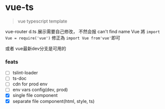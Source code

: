 # vue-ts

> vue typescript template

vue-router d.ts 展示需要自己修改， 不然会报 can't find name Vue
將 `import Vue = require('vue')`
修正為 `import Vue from'vue'`即可

或者 vue最新dev分支是可用的

### feats
- [ ] tslint-loader
- [ ] ts-doc
- [ ] cdn for prod env
- [ ] env vars config(dev, prod)
- [X] single file component
- [X] separate file component(html, style, ts)
